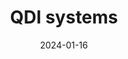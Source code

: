 ---  
layout: startup_page  
title: "QDI systems"  
id: "qdisystems.com"  
permalink: "/qdisystemsqdisystems.com01162024/"  
website: "https://qdisystems.com/"  
funding_round: "Series A"  
funding_amount: "€5M"  
investors: "NOM, Carduso Capital, RuG Ventures, Maki.vc"  
about: "QDI systems applies nanomaterial quantum dots technology to medical imaging, improving safety, speed, and precision by significantly reducing radiation. Beyond medical applications, they are developing shortwave infrared (SWIR) technology for industrial and consumer uses like image sensors and facial recognition."  
markets: "Medical Imaging, Nanotechnology, Semiconductor, Consumer Electronics"  
hq: "Groningen, Groningen, Netherlands"  
founded_year: "2019"  
linkedin: "https://www.linkedin.com/company/qdisystems/"  
twitter: ""  
instagram: ""  
facebook: ""  
crunchbase: "https://www.crunchbase.com/organization/qdi-systems"  
pitchbook: "https://pitchbook.com/profiles/company/437144-95"  

date_display: "16-Jan-2024"  
date: "2024-01-16"

# SEO Optimization  
meta_title: "QDI systems - Series A Funding (€5M)"  
meta_description: "QDI systems, QDI systems applies nanomaterial quantum dots technology to medical imaging, improving safety, speed, and precision by significantly reducing radiatio..."  
meta_keywords: "QDI systems, Medical Imaging, Nanotechnology, Semiconductor, Consumer Electronics, Series A funding"  
canonical_url: "https://startup.projectstartups.com/qdisystemsqdisystems.com01162024/"  
---